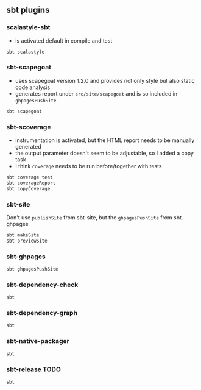 ## sbt plugins

### scalastyle-sbt

- is activated default in compile and test

```scala
sbt scalastyle
```

### sbt-scapegoat

- uses scapegoat version 1.2.0 and provides not only style but also static code analysis
- generates report under `src/site/scapegoat` and is so included in `ghpagesPushSite`

```scala
sbt scapegoat
```

### sbt-scoverage

- instrumentation is activated, but the HTML report needs to be manually generated
- the output parameter doesn't seem to be adjustable, so I added a copy task
- I think `coverage` needs to be run before/together with tests

```scala
sbt coverage test
sbt coverageReport
sbt copyCoverage
```

### sbt-site

Don't use `publishSite` from sbt-site, but the `ghpagesPushSite` from sbt-ghpages

```scala
sbt makeSite
sbt previewSite
```

### sbt-ghpages

```scala
sbt ghpagesPushSite
```

### sbt-dependency-check

```scala
sbt
```

### sbt-dependency-graph

```scala
sbt
```


### sbt-native-packager

```scala
sbt
```

### sbt-release TODO

```scala
sbt
```
